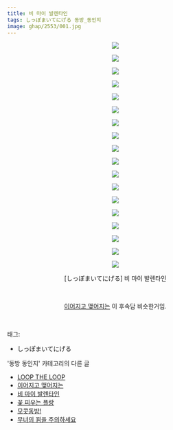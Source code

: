 ```yaml
---
title: 비 마이 발렌타인
tags: しっぽまいてにげる 동방_동인지
image: ghap/2553/001.jpg
---
```

<div class="article">
<p style="text-align: center; clear: none; float: none;"><img src="{{ site.nasurl }}/ghap/2553/001.jpg"/></p>
<p style="text-align: center; clear: none; float: none;"><img src="{{ site.nasurl }}/ghap/2553/002.jpg"/></p>
<p style="text-align: center; clear: none; float: none;"><img src="{{ site.nasurl }}/ghap/2553/003.jpg"/></p>
<p style="text-align: center; clear: none; float: none;"><img src="{{ site.nasurl }}/ghap/2553/004.jpg"/></p>
<p style="text-align: center; clear: none; float: none;"><img src="{{ site.nasurl }}/ghap/2553/005.jpg"/></p>
<p style="text-align: center; clear: none; float: none;"><img src="{{ site.nasurl }}/ghap/2553/006.jpg"/></p>
<p style="text-align: center; clear: none; float: none;"><img src="{{ site.nasurl }}/ghap/2553/007.jpg"/></p>
<p style="text-align: center; clear: none; float: none;"><img src="{{ site.nasurl }}/ghap/2553/008.jpg"/></p>
<p style="text-align: center; clear: none; float: none;"><img src="{{ site.nasurl }}/ghap/2553/009.jpg"/></p>
<p style="text-align: center; clear: none; float: none;"><img src="{{ site.nasurl }}/ghap/2553/010.jpg"/></p>
<p style="text-align: center; clear: none; float: none;"><img src="{{ site.nasurl }}/ghap/2553/011.jpg"/></p>
<p style="text-align: center; clear: none; float: none;"><img src="{{ site.nasurl }}/ghap/2553/012.jpg"/></p>
<p style="text-align: center; clear: none; float: none;"><img src="{{ site.nasurl }}/ghap/2553/013.jpg"/></p>
<p style="text-align: center; clear: none; float: none;"><img src="{{ site.nasurl }}/ghap/2553/014.jpg"/></p>
<p style="text-align: center; clear: none; float: none;"><img src="{{ site.nasurl }}/ghap/2553/015.jpg"/></p>
<p style="text-align: center; clear: none; float: none;"><img src="{{ site.nasurl }}/ghap/2553/016.jpg"/></p>
<p style="text-align: center; clear: none; float: none;"><img src="{{ site.nasurl }}/ghap/2553/017.jpg"/></p>
<p style="text-align: center; clear: none; float: none;"><img src="{{ site.nasurl }}/ghap/2553/018.jpg"/></p>
<p style="text-align: center; clear: none; float: none;">[しっぽまいてにげる] 비 마이 발렌타인</p>
<p style="text-align: center; clear: none; float: none;"><br/></p>
<p style="text-align: center; clear: none; float: none;"><a class="tx-link" href="http://ghaptouhou.tistory.com/2554" target="_blank">이어지고 맺어지는</a> 이 후속담 비슷한거임.</p>
<p><br/></p>
</div><div class="tagTrail">
<p>태그: </p>
<ul>
<li>しっぽまいてにげる</li>
</ul>
</div><div class="another">
<p>'동방 동인지' 카테고리의 다른 글</p>
<ul>
<li><a href="/2016-10-12-ghap_2555">LOOP THE LOOP</a></li>
<li><a href="/2016-10-12-ghap_2554">이어지고 맺어지는</a></li>
<li><a href="/2016-10-12-ghap_2553">비 마이 발렌타인</a></li>
<li><a href="/2016-10-12-ghap_2552">꽃 피우는 플랑</a></li>
<li><a href="/2016-10-12-ghap_2551">모콧동방!</a></li>
<li><a href="/2016-10-12-ghap_2550">무녀의 꾐을 주의하세요</a></li>
</ul>
</div><div class="cb_module cb_fluid">
<div class="cb_wrt cb_profile">
</div><!-- commentList close -->
</div>